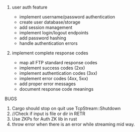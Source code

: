 1. user auth feature
    - implement username/password authentication
    - create user database/storage
    - add session management
    - implement login/logout endpoints
    - add password hashing
    - handle authentication errors

2. implement complete response codes
    - map all FTP standard response codes
    - implement success codes (2xx)
    - implement authentication codes (3xx)
    - implement error codes (4xx, 5xx)
    - add proper error messages
    - document response code meanings


BUGS
1. Cargo should stop on quit use TcpStream::Shutdown
2. //Check if input is file or dir in RETR
3. Use ZKPs for Auth ZK lib in rust
4. throw error when there is an error while streaming mid way.

